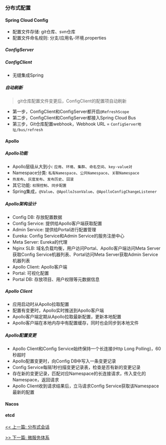 ### 分布式配置

#### Spring Cloud Config

* 配置文件存储: git仓库、svn仓库
* 配置文件命名规则: 分支/应用名-环境.properties

##### ConfigServer

##### ConfigClient

* 无缝集成Spring

##### 自动刷新

> git仓库配置文件变更后，ConfigClient的配置项自动刷新

* 第一步，ConfigClient和ConfigServer都开启`@RefreshScope`
* 第二步，ConfigClient和ConfigServer都接入Spring Cloud Bus
* 第三步，Git仓库配置webhook，Webhook URL = `ConfigServer地址/bus/refresh`

#### Apollo

##### Apollo功能

* Apollo层级从大到小: `应用`、`环境`、`集群`、`命名空间`、`key-value对`
* Namespace分类: `私有Namespace`、`公共Namespace`、`关联Namespace`
* `热发布`、`灰度发布`、`发布历史`、`回滚`
* 其它功能: `权限控制`、`同步配置`
* Spring集成，`@Value`、`@ApolloJsonValue`、`@ApolloConfigChangeListener`

##### Apollo架构设计

* Config DB: 存放配置数据
* Config Service: 提供给Apollo客户端获取配置
* Admin Service: 提供给Portal进行配置管理
* Eureka: Config Service和Admin Service的服务注册中心
* Meta Server: Eureka的代理
* Nginx SLB: 域名负载均衡，用户访问Portal、Apollo客户端访问Meta Server获取Config Service机器列表、Portal访问Meta Server获取Admin Service机器列表
* Apollo Client: Apollo客户端
* Portal: 可视化配置
* Portal DB: 存放项目、用户权限等元数据信息

##### Apollo Client

* 应用启动时从Apollo拉取配置
* 配置有变更时，Apollo实时推送到Apollo客户端
* Apollo客户端定期从Apollo拉取最新配置，更新本地配置
* Apollo客户端在本地内存中有配置缓存，同时也会同步到本地文件

##### Apollo配置变更

* Apollo Client和Config Service始终保持一个长连接(Http Long Polling)，60秒超时
* Apollo配置变更时，向Config DB中写入一条变更记录
* Config Service每隔1秒扫描变更记录表，检查是否有新的变更记录
* 存在新的变更记录，匹配对应Namespace的长连接请求，传入变化的Namespace，返回请求
* Apollo Client收到请求结果后，立马请求Config Service获取该Namespace最新的配置

#### Nacos

#### etcd


[<< 上一篇: 分布式会话](4-分布式/分布式会话.md)

[>> 下一篇: 微服务体系](4-分布式/微服务体系.md)
